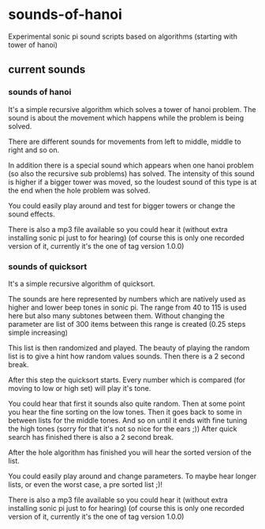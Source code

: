 # sounds-of-hanoi
Experimental sonic pi sound scripts based on algorithms (starting with tower of hanoi)

## current sounds

### sounds of hanoi
It's a simple recursive algorithm which solves a tower of hanoi problem.
The sound is about the movement which happens while the problem is being solved.

There are different sounds for movements from left to middle, middle to right and so on.

In addition there is a special sound which appears when one hanoi problem (so also the recursive sub problems) has solved.
The intensity of this sound is higher if a bigger tower was moved, so the loudest sound of this type is at the end when the hole problem was solved.

You could easily play around and test for bigger towers or change the sound effects.

There is also a mp3 file available so you could hear it (without extra installing sonic pi just to for hearing)
(of course this is only one recorded version of it, currently it's the one of tag version 1.0.0)

### sounds of quicksort
It's a simple recursive algorithm of quicksort.

The sounds are here represented by numbers which are natively used as higher and lower beep tones in sonic pi.
The range from 40 to 115 is used here but also many subtones between them.
Without changing the parameter are list of 300 items between this range is created (0.25 steps simple increasing)

This list is then randomized and played. The beauty of playing the random list is to give a hint how random values sounds.
Then there is a 2 second break.

After this step the quicksort starts. Every number which is compared (for moving to low or high set) will play it's tone.

You could hear that first it sounds also quite random. Then at some point you hear the fine sorting on the low tones.
Then it goes back to some in between lists for the middle tones. And so on until it ends with fine tuning the high tones (sorry for that it's not so nice for the ears ;))
After quick search has finished there is also a 2 second break.

After the hole algorithm has finished you will hear the sorted version of the list.

You could easily play around and change parameters. To maybe hear longer lists, or even the worst case, a pre sorted list ;)!

There is also a mp3 file available so you could hear it (without extra installing sonic pi just to for hearing)
(of course this is only one recorded version of it, currently it's the one of tag version 1.0.0)
